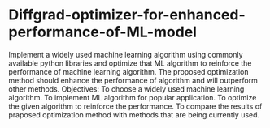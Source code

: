 # Diffgrad-optimizer-for-enhanced-performance-of-ML-model

Implement a widely used machine learning algorithm using commonly available python libraries and optimize that ML algorithm to reinforce the performance of machine learning algorithm. 
The proposed optimization method should enhance the performance of algorithm and will outperform other methods.
Objectives:
To choose a widely used machine learning algorithm. 
To implement ML algorithm for popular application. 
To optimize the given algorithm to reinforce the performance.
To compare the results of praposed optimization method with methods that are being currently used.  
